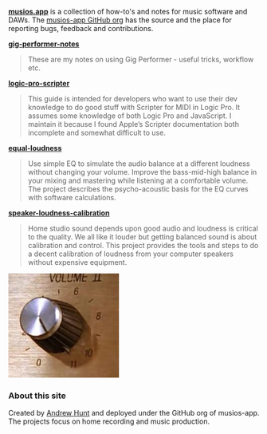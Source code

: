 [**musios.app**](https://www.musios.app) is a collection of how-to's and notes for music software and DAWs. The [musios-app GitHub org](https://github.com/musios-app) has the source and the place for reporting bugs, feedback and contributions.

**[gig-performer-notes](https://andrewjhunt.github.io/gig-performer-notes/)**

> These are my notes on using Gig Performer - useful tricks, workflow etc.

**[logic-pro-scripter](https://andrewjhunt.github.io/logic-pro-scripter/)**

> This guide is intended for developers who want to use their dev knowledge to do good stuff with Scripter for MIDI in Logic Pro. It assumes some knowledge of both Logic Pro and JavaScript. I maintain it because I found Apple’s Scripter documentation both incomplete and somewhat difficult to use.

**[equal-loudness](https://andrewjhunt.github.io/equal-loudness)**

> Use simple EQ to simulate the audio balance at a different loudness without changing your volume. Improve the bass-mid-high balance in your mixing and mastering while listening at a comfortable volume.  The project describes the psycho-acoustic basis for the EQ curves with software calculations.

**[speaker-loudness-calibration](https://andrewjhunt.github.io/speaker-loudness-calibration)**

> Home studio sound depends upon good audio and loudness is critical to the quality. We all like it louder but getting balanced sound is about calibration and control. This project provides the tools and steps to do a decent calibration of loudness from your computer speakers without expensive equipment.

![Nigel Tufnel: "These go to eleven"](https://github.com/andrewjhunt/speaker-loudness-calibration/raw/main/images/volume11.jpg)

### About this site

Created by <a href='https://github.com/andrewjhunt'>Andrew Hunt</a> and deployed under the GitHub org of musios-app. The projects focus on home recording and music production.
